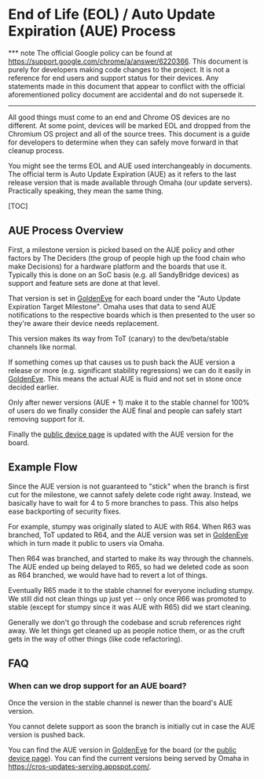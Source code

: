 # End of Life (EOL) / Auto Update Expiration (AUE) Process

*** note
The official Google policy can be found at
https://support.google.com/chrome/a/answer/6220366.
This document is purely for developers making code changes to the project.
It is not a reference for end users and support status for their devices.
Any statements made in this document that appear to conflict with the official
aforementioned policy document are accidental and do not supersede it.
***

All good things must come to an end and Chrome OS devices are no different.
At some point, devices will be marked EOL and dropped from the Chromium OS
project and all of the source trees.
This document is a guide for developers to determine when they can safely
move forward in that cleanup process.

You might see the terms EOL and AUE used interchangeably in documents.
The official term is Auto Update Expiration (AUE) as it refers to the last
release version that is made available through Omaha (our update servers).
Practically speaking, they mean the same thing.

[TOC]

## AUE Process Overview

First, a milestone version is picked based on the AUE policy and other factors
by The Deciders (the group of people high up the food chain who make Decisions)
for a hardware platform and the boards that use it.
Typically this is done on an SoC basis (e.g. all SandyBridge devices) as support
and feature sets are done at that level.

That version is set in [GoldenEye] for each board under the "Auto Update
Expiration Target Milestone".
Omaha uses that data to send AUE notifications to the respective boards which
is then presented to the user so they're aware their device needs replacement.

This version makes its way from ToT (canary) to the dev/beta/stable channels
like normal.

If something comes up that causes us to push back the AUE version a release or
more (e.g. significant stability regressions) we can do it easily in
[GoldenEye].
This means the actual AUE is fluid and not set in stone once decided earlier.

Only after newer versions (AUE + 1) make it to the stable channel for 100% of
users do we finally consider the AUE final and people can safely start removing
support for it.

Finally the [public device page] is updated with the AUE version for the board.

## Example Flow

Since the AUE version is not guaranteed to "stick" when the branch is first
cut for the milestone, we cannot safely delete code right away.
Instead, we basically have to wait for 4 to 5 more branches to pass.
This also helps ease backporting of security fixes.

For example, stumpy was originally slated to AUE with R64.
When R63 was branched, ToT updated to R64, and the AUE version was set in
[GoldenEye] which in turn made it public to users via Omaha.

Then R64 was branched, and started to make its way through the channels.
The AUE ended up being delayed to R65, so had we deleted code as soon as
R64 branched, we would have had to revert a lot of things.

Eventually R65 made it to the stable channel for everyone including stumpy.
We still did not clean things up just yet -- only once R66 was promoted to
stable (except for stumpy since it was AUE with R65) did we start cleaning.

Generally we don't go through the codebase and scrub references right away.
We let things get cleaned up as people notice them, or as the cruft gets in
the way of other things (like code refactoring).

## FAQ

### When can we drop support for an AUE board?

Once the version in the stable channel is newer than the board's AUE version.

You cannot delete support as soon the branch is initially cut in case the AUE
version is pushed back.

You can find the AUE version in [GoldenEye] for the board (or the
[public device page]).
You can find the current versions being served by Omaha in
https://cros-updates-serving.appspot.com/.

[GoldenEye]: http://go/goldeneye
[public device page]: https://dev.chromium.org/chromium-os/developer-information-for-chrome-os-devices
